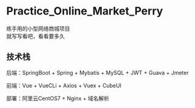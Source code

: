 # Practice_Online_Market_Perry
练手用的小型网络商城项目  
就写写看吧，看看要多久

## 技术栈
后端：SpringBoot + Spring + Mybatis + MySQL + JWT + Guava + Jmeter  

前端：Vue + VueCLi + Axios + Vuex + CubeUI  

部署：阿里云CentOS7 + Nginx + 域名解析
